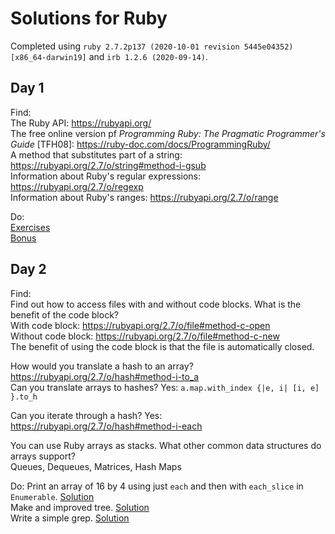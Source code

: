 # Solutions for Ruby

Completed using `ruby 2.7.2p137 (2020-10-01 revision 5445e04352) [x86_64-darwin19]` and `irb 1.2.6 (2020-09-14)`.

## Day 1

Find:  
The Ruby API: https://rubyapi.org/  
The free online version pf _Programming Ruby: The Pragmatic Programmer's Guide_ \[TFH08\]:  https://ruby-doc.com/docs/ProgrammingRuby/  
A method that substitutes part of a string: https://rubyapi.org/2.7/o/string#method-i-gsub  
Information about Ruby's regular expressions: https://rubyapi.org/2.7/o/regexp  
Information about Ruby's ranges: https://rubyapi.org/2.7/o/range  

Do:  
[Exercises](day1.rb)  
[Bonus](day1_bonus.rb)

## Day 2

Find:  
Find out how to access files with and without code blocks. What is the benefit of the code block?  
With code block: https://rubyapi.org/2.7/o/file#method-c-open  
Without code block: https://rubyapi.org/2.7/o/file#method-c-new  
The benefit of using the code block is that the file is automatically closed.  
  
How would you translate a hash to an array? https://rubyapi.org/2.7/o/hash#method-i-to_a  
Can you translate arrays to hashes? Yes: `a.map.with_index {|e, i| [i, e] }.to_h`  
  
Can you iterate through a hash?  Yes: https://rubyapi.org/2.7/o/hash#method-i-each  
  
You can use Ruby arrays as stacks. What other common data structures do arrays support?  
Queues, Dequeues, Matrices, Hash Maps  

Do:
Print an array of 16 by 4 using just `each` and then with `each_slice` in `Enumerable`. [Solution](day2_16_by_4.rb)  
Make and improved tree. [Solution](day2_improved_tree.rb)  
Write a simple grep. [Solution](day2_simple_grep.rb)  